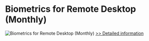 # Biometrics for Remote Desktop (Monthly)
![Biometrics for Remote Desktop (Monthly)](https://mycommerce.akamaized.net/api/pimages/P300798359/BIG/300798359.GIF)
[>> Detailed information](https://secure.shareit.com/shareit/product.html?productid=300798359&affiliateid=200057808)